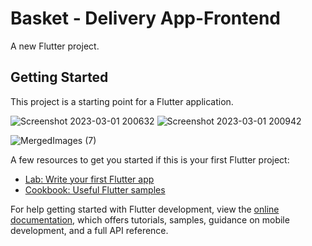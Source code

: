 # Basket - Delivery App-Frontend


A new Flutter project.

## Getting Started

This project is a starting point for a Flutter application.

![Screenshot 2023-03-01 200632](https://user-images.githubusercontent.com/86608368/222213163-ccf6cd14-d4b6-492f-9630-1dab30898295.jpg)
![Screenshot 2023-03-01 200942](https://user-images.githubusercontent.com/86608368/222213187-24fdefbb-9548-4a05-9e65-ac0c3eb6215b.jpg)

![MergedImages (7)](https://user-images.githubusercontent.com/86608368/222218370-f2dfc8b5-17ef-4bd6-89b1-d6ebdf28d36c.png)

A few resources to get you started if this is your first Flutter project:

- [Lab: Write your first Flutter app](https://docs.flutter.dev/get-started/codelab)
- [Cookbook: Useful Flutter samples](https://docs.flutter.dev/cookbook)

For help getting started with Flutter development, view the
[online documentation](https://docs.flutter.dev/), which offers tutorials,
samples, guidance on mobile development, and a full API reference.
